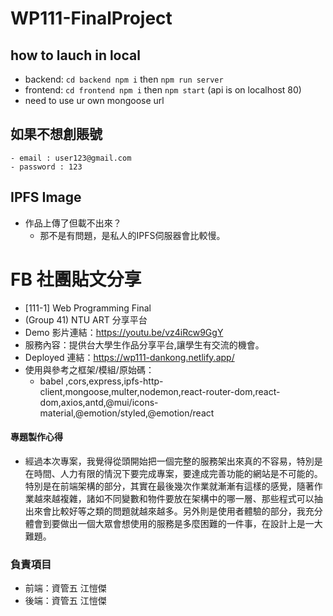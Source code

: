 # WP111-FinalProject

## how to lauch in local
- backend: `cd backend npm i` then `npm run server `
- frontend: `cd frontend npm i` then `npm start` (api is on localhost 80)
- need to use ur own mongoose url 

## 如果不想創賬號
    - email : user123@gmail.com
    - password : 123

## IPFS Image
- 作品上傳了但載不出來？
  - 那不是有問題，是私人的IPFS伺服器會比較慢。

# FB 社團貼文分享
- [111-1] Web Programming Final
- (Group 41) NTU ART 分享平台
- Demo 影片連結：https://youtu.be/vz4iRcw9GgY
- 服務內容：提供台大學生作品分享平台,讓學生有交流的機會。
- Deployed 連結：https://wp111-dankong.netlify.app/
- 使用與參考之框架/模組/原始碼：
   - babel ,cors,express,ipfs-http-client,mongoose,multer,nodemon,react-router-dom,react-dom,axios,antd,@mui/icons-material,@emotion/styled,@emotion/react
#### 專題製作心得
- 經過本次專案，我覺得從頭開始把一個完整的服務架出來真的不容易，特別是在時間、人力有限的情況下要完成專案，要達成完善功能的網站是不可能的。特別是在前端架構的部分，其實在最後幾次作業就漸漸有這樣的感覺，隨著作業越來越複雜，諸如不同變數和物件要放在架構中的哪一層、那些程式可以抽出來會比較好等之類的問題就越來越多。另外則是使用者體驗的部分，我充分體會到要做出一個大眾會想使用的服務是多麼困難的一件事，在設計上是一大難題。

### 負責項目
- 前端：資管五 江愷傑
- 後端：資管五 江愷傑

